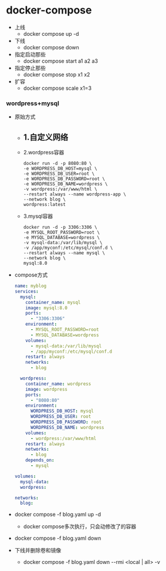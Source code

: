 # docker-compose

+ 上线
  - docker compose up -d
+ 下线
  - docker compose down
+ 指定启动那些
  - docker compose start a1 a2 a3
+ 指定停止那些
  - docker compose stop x1 x2
+ 扩容
  - docker compose scale x1=3

### wordpress+mysql  
+ 原始方式
  - 1.自定义网络
    - 	
  - 2.wordpress容器
    ```
    docker run -d -p 8080:80 \
	-e WORDPRESS_DB_HOST=mysql \
	-e WORDPRESS_DB_USER=root \
    -e WORDPRESS_DB_PASSWORD=root \
	-e WORDPRESS_DB_NAME=wordpress \
	-v wordpress:/var/www/html \
	--restart always --name wordpress-app \
	--network blog \
	wordpress:latest
    ```
  - 3.mysql容器
    ```
	docker run -d -p 3306:3306 \
	-e MYSQL_ROOT_PASSWORD=root \
	-e MYSQL_DATABASE=wordpress \
	-v mysql-data:/var/lib/mysql \
	-v /app/myconf:/etc/mysql/conf.d \
	--restart always --name mysql \
	--network blog \
	mysql:8.0
	```
+ compose方式
  ```yaml
  name: myblog
  services:
    mysql:
      container_name: mysql
      image: mysql:8.0
      ports:
        - "3306:3306"
      environment:
        - MYSQL_ROOT_PASSWORD=root
        - MYSQL_DATABASE=wordpress
      volumes:
        - mysql-data:/var/lib/mysql
        - /app/myconf:/etc/mysql/conf.d
      restart: always
      networks:
        - blog
  
    wordpress:
      container_name: wordpress
      image: wordpress
      ports:
        - "8080:80"
      environment:
        WORDPRESS_DB_HOST: mysql
        WORDPRESS_DB_USER: root
        WORDPRESS_DB_PASSWORD: root
        WORDPRESS_DB_NAME: wordpress
      volumes:
        - wordpress:/var/www/html
      restart: always
      networks:
        - blog
      depends_on:
        - mysql
  
  volumes:
    mysql-data:
    wordpress:
  
  networks:
    blog:
  ```
+ docker compose -f blog.yaml up -d
  - docker compose多次执行，只会动修改了的容器
+ docker compose -f blog.yaml down

+ 下线并删除卷和镜像
  - docker compose -f blog.yaml down --rmi <local | all> -v
